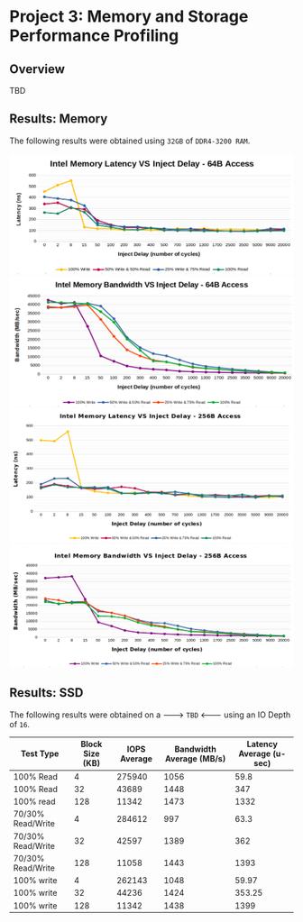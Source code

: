 # Project 3: Memory and Storage Performance Profiling
## Overview
TBD

## Results: Memory
The following results were obtained using `32GB` of `DDR4-3200 RAM`. <br> <br>
![](./lram64.png)
![](./bram64.png)
![](./lram256.png)
![](./bram256.png)

## Results: SSD
The following results were obtained on a ---> `TBD` <--- using an IO Depth of `16`. <br>

| Test Type          | Block Size (KB) | IOPS Average | Bandwidth Average (MB/s) | Latency Average (u-sec) |
|--------------------|------------|--------------|--------------------------|-------------------------|
100% Read	| 4	| 275940	| 1056	| 59.8
100% Read	| 32 | 43689 | 1448 | 347
100% read	| 128	| 11342	| 1473 | 1332
70/30% Read/Write | 4 | 284612 | 997 | 63.3
70/30% Read/Write | 32 | 42597 | 1389 | 362
70/30% Read/Write | 128 | 11058 | 1443 | 1393
100% write | 4 | 262143 | 1048 | 59.97
100% write | 32 | 44236 | 1424 | 353.25
100% write | 128 | 11342 | 1438 | 1399
